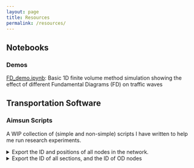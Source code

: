 ```yaml
---
layout: page
title: Resources
permalink: /resources/
---
```

## Notebooks

### Demos

[FD_demo.ipynb][fd_demo]: Basic 1D finite volume method simulation showing the effect of different Fundamental Diagrams (FD) on traffic waves

## Transportation Software

### Aimsun Scripts

A WIP collection of (simple and non-simple) scripts I have written to help me run research experiments.

<details>
	<summary>Export the ID and positions of all nodes in the network.</summary>

	{% highlight python %}
destination_file_path = "C:/Nodes.txt"
file = open( destination_file_path, 'w' )

file.write( "ID,xPos,yPos" )
file.write("\n")

# Iterate over all the nodes in the network.
sectionType = model.getType( "GKNode" )
for types in model.getCatalog().getUsedSubTypesFromType( sectionType ):
	for node in types.values():
		coord = node.getPolygon().centroid()
		xPos = coord.x
		yPos = coord.y
		file.write( "%i,%s,%s" % (node.getId(), xPos, yPos) )
		file.write("\n")
file.close()
print ("Done")
	{% endhighlight %}
</details>

<details>
	<summary>Export the ID of all sections, and the ID of OD nodes</summary>

	{% highlight python %}
destination_file_path = "C:/Sections.txt"
file = open( destination_file_path, 'w' )

file.write( "Id,O_id,D_id" )
file.write("\n")

# Iterate over all the sections in the network.
sectionType = model.getType( "GKSection" )
for types in model.getCatalog().getUsedSubTypesFromType( sectionType ):
	for section in types.values():
		# find the origin and destination of each section
		orig = section.getOrigin()
		dest = section.getDestination()

		# cases for sections on the edge of the network
		if orig is None:
			origId = -1
		else:
			origId = orig.getId()

		if dest is None:
			destId = -1
		else:
			destId = dest.getId()

		file.write( "%i,%i,%i" % (section.getId(), origId, destId))
		file.write("\n")
file.close()
print ("Done")
	{% endhighlight %}
</details>

[fd_demo]: https://nbviewer.org/urls/www.dawsondo.net/assets/notebooks/FD_demo.ipynb
